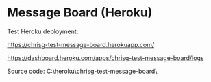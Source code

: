 # Message Board (Heroku)

Test Heroku deployment:

https://chrisg-test-message-board.herokuapp.com/

https://dashboard.heroku.com/apps/chrisg-test-message-board/logs

Source code: C:\heroku\chrisg-test-message-board\
